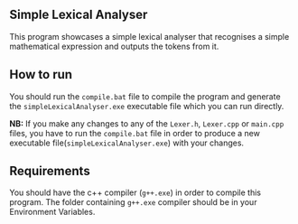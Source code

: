 ## Simple Lexical Analyser
This program showcases a simple lexical analyser that recognises a simple mathematical expression and outputs the tokens from it.

## How to run
You should run the `compile.bat` file to compile the program and generate the `simpleLexicalAnalyser.exe` executable file which you can run directly.

**NB:** If you make any changes to any of the `Lexer.h`, `Lexer.cpp` or `main.cpp` files, you have to run the `compile.bat` file in order to produce a new executable file(`simpleLexicalAnalyser.exe`) with your changes.

## Requirements
You should have the c++ compiler (`g++.exe`) in order to compile this program. The folder containing `g++.exe` compiler should be in your Environment Variables.
